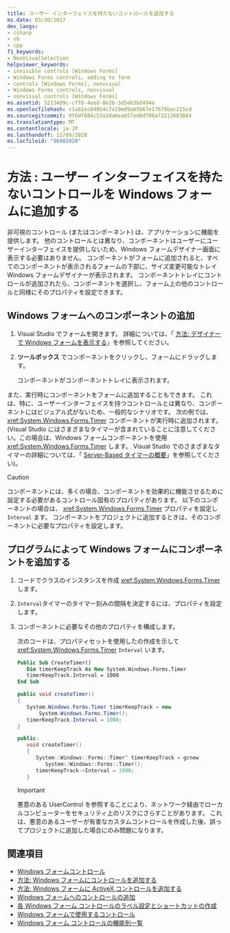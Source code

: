 ```yaml
---
title: ユーザー インターフェイスを持たないコントロールを追加する
ms.date: 03/30/2017
dev_langs:
- csharp
- vb
- cpp
f1_keywords:
- NonVisualSelection
helpviewer_keywords:
- invisible controls [Windows Forms]
- Windows Forms controls, adding to form
- controls [Windows Forms], nonvisual
- Windows Forms controls, nonvisual
- nonvisual controls [Windows Forms]
ms.assetid: 52134d9c-cff6-4eed-8e2b-3d5eb3bd494e
ms.openlocfilehash: c1ab1ec848b4c7a19ed9a65b67e17679bac215cd
ms.sourcegitcommit: 9f6df084c53a3da0ea657ed0d708a72213683084
ms.translationtype: MT
ms.contentlocale: ja-JP
ms.lasthandoff: 12/09/2020
ms.locfileid: "96982020"
---
```

# <a name="how-to-add-controls-without-a-user-interface-to-windows-forms"></a>方法 : ユーザー インターフェイスを持たないコントロールを Windows フォームに追加する

非可視のコントロール (またはコンポーネント) は、アプリケーションに機能を提供します。 他のコントロールとは異なり、コンポーネントはユーザーにユーザーインターフェイスを提供しないため、Windows フォームデザイナー画面に表示する必要はありません。 コンポーネントがフォームに追加されると、すべてのコンポーネントが表示されるフォームの下部に、サイズ変更可能なトレイ Windows フォームデザイナーが表示されます。 コンポーネントトレイにコントロールが追加されたら、コンポーネントを選択し、フォーム上の他のコントロールと同様にそのプロパティを設定できます。

## <a name="add-a-component-to-a-windows-form"></a>Windows フォームへのコンポーネントの追加

1. Visual Studio でフォームを開きます。 詳細については、「 [方法: デザイナーで Windows フォームを表示する](/previous-versions/visualstudio/visual-studio-2010/w5yd62ts(v=vs.100))」を参照してください。

2. **ツールボックス** でコンポーネントをクリックし、フォームにドラッグします。

     コンポーネントがコンポーネントトレイに表示されます。

また、実行時にコンポーネントをフォームに追加することもできます。 これは、特に、ユーザーインターフェイスを持つコントロールとは異なり、コンポーネントにはビジュアル式がないため、一般的なシナリオです。 次の例では、 <xref:System.Windows.Forms.Timer> コンポーネントが実行時に追加されます。 (Visual Studio にはさまざまなタイマーが含まれていることに注意してください。この場合は、Windows フォームコンポーネントを使用 <xref:System.Windows.Forms.Timer> します。 Visual Studio でのさまざまなタイマーの詳細については、「 [Server-Based タイマーの概要](/previous-versions/visualstudio/visual-studio-2008/tb9yt5e6(v=vs.90))」を参照してください)。

> [!CAUTION]
> コンポーネントには、多くの場合、コンポーネントを効果的に機能させるために設定する必要があるコントロール固有のプロパティがあります。 以下のコンポーネントの場合は、 <xref:System.Windows.Forms.Timer> プロパティを設定し `Interval` ます。 コンポーネントをプロジェクトに追加するときは、そのコンポーネントに必要なプロパティを設定します。

## <a name="add-a-component-to-a-windows-form-programmatically"></a>プログラムによって Windows フォームにコンポーネントを追加する

1. コードでクラスのインスタンスを作成 <xref:System.Windows.Forms.Timer> します。

2. `Interval`タイマーのタイマー刻みの間隔を決定するには、プロパティを設定します。

3. コンポーネントに必要なその他のプロパティを構成します。

     次のコードは、プロパティセットを使用したの作成を示して <xref:System.Windows.Forms.Timer> `Interval` います。

    ```vb
    Public Sub CreateTimer()
       Dim timerKeepTrack As New System.Windows.Forms.Timer
       timerKeepTrack.Interval = 1000
    End Sub
    ```

    ```csharp
    public void createTimer()
    {
       System.Windows.Forms.Timer timerKeepTrack = new
           System.Windows.Forms.Timer();
       timerKeepTrack.Interval = 1000;
    }
    ```

    ```cpp
    public:
       void createTimer()
       {
          System::Windows::Forms::Timer^ timerKeepTrack = gcnew
             System::Windows::Forms::Timer();
          timerKeepTrack->Interval = 1000;
       }
    ```

    > [!IMPORTANT]
    > 悪意のある UserControl を参照することにより、ネットワーク経由でローカルコンピューターをセキュリティ上のリスクにさらすことがあります。 これは、悪意のあるユーザーが有害なカスタムコントロールを作成した後、誤ってプロジェクトに追加した場合にのみ問題になります。

## <a name="see-also"></a>関連項目

- [Windows フォームコントロール](index.md)
- [方法: Windows フォームにコントロールを追加する](how-to-add-controls-to-windows-forms.md)
- [方法: Windows フォームに ActiveX コントロールを追加する](how-to-add-activex-controls-to-windows-forms.md)
- [Windows フォームへのコントロールの追加](putting-controls-on-windows-forms.md)
- [各 Windows フォーム コントロールのラベル設定とショートカットの作成](labeling-individual-windows-forms-controls-and-providing-shortcuts-to-them.md)
- [Windows フォームで使用するコントロール](controls-to-use-on-windows-forms.md)
- [Windows フォーム コントロールの機能別一覧](windows-forms-controls-by-function.md)
